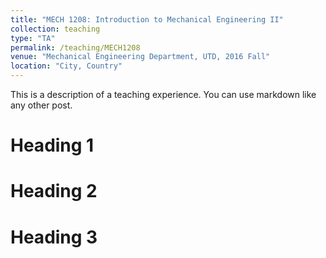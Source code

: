```yaml
---
title: "MECH 1208: Introduction to Mechanical Engineering II"
collection: teaching
type: "TA"
permalink: /teaching/MECH1208
venue: "Mechanical Engineering Department, UTD, 2016 Fall"
location: "City, Country"
---
```


This is a description of a teaching experience. You can use markdown like any other post.

Heading 1
======

Heading 2
======

Heading 3
======
